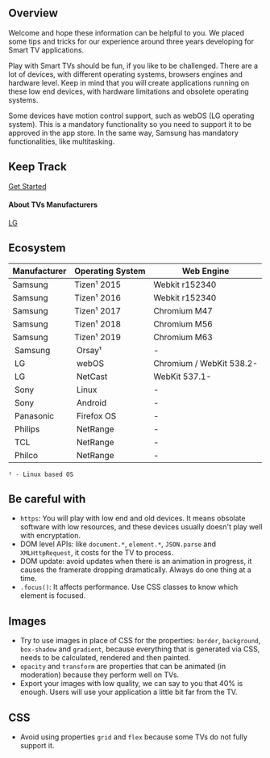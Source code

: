 ## Overview
Welcome and hope these information can be helpful to you. We placed some tips and tricks for our experience around three years developing for Smart TV applications.

Play with Smart TVs should be fun, if you like to be challenged. There are a lot of devices, with different operating systems, browsers engines and hardware level. Keep in mind that you will create applications running on these low end devices, with hardware limitations and obsolete operating systems.

Some devices have motion control support, such as webOS (LG operating system). This is a mandatory functionality so you need to support it to be approved in the app store. In the same way, Samsung has mandatory functionalities, like multitasking.

## Keep Track
[Get Started](GETTING_STARTED.md)

#### About TVs Manufacturers
[LG](LG.md)

## Ecosystem
| Manufacturer  | Operating System | Web Engine |
| ------------- | ---------------- | ------- |
| Samsung | Tizen¹ 2015 | Webkit r152340 |
| Samsung | Tizen¹ 2016 | Webkit r152340 |
| Samsung | Tizen¹ 2017 | Chromium M47 |
| Samsung | Tizen¹ 2018 | Chromium M56 |
| Samsung | Tizen¹ 2019 | Chromium M63 |
| Samsung | Orsay¹ | - |
| LG | webOS | Chromium / WebKit 538.2- |
| LG | NetCast | WebKit 537.1- |
| Sony | Linux | - |
| Sony | Android | - |
| Panasonic | Firefox OS | - |
| Philips | NetRange | - |
| TCL | NetRange | - |
| Philco | NetRange | - |

`¹ - Linux based OS`

## Be careful with
* `https`: You will play with low end and old devices. It means obsolate software with low resources, and these devices usually doesn't play well with encryptation.
* DOM level APIs: like `document.*`, `element.*`, `JSON.parse` and `XMLHttpRequest`, it costs for the TV to process.
* DOM update: avoid updates when there is an animation in progress, it causes the framerate dropping dramatically. Always do one thing at a time.
* `.focus()`: It affects performance. Use CSS classes to know which element is focused.

## Images
* Try to use images in place of CSS for the properties: `border`, `background`, `box-shadow` and `gradient`, because everything that is generated via CSS, needs to be calculated, rendered and then painted.
* `opacity` and `transform` are properties that can be animated (in moderation) because they perform well on TVs.
* Export your images with low quality, we can say to you that 40% is enough. Users will use your application a little bit far from the TV.

## CSS
* Avoid using properties `grid` and `flex` because some TVs do not fully support it.
